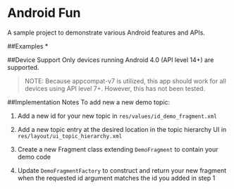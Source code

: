 # Android Fun

A sample project to demonstrate various Android features and APIs.

##Examples
* 

##Device Support
Only devices running Android 4.0 (API level 14+) are supported. 

> NOTE: Because appcompat-v7 is utilized, this app should work for all devices using API level 7+. However, this has not been tested.

##Implementation Notes
To add new a new demo topic:

1. Add a new id for your new topic in ```res/values/id_demo_fragment.xml```

2. Add a new topic entry at the desired location in the topic hierarchy UI in ```res/layout/ui_topic_hierarchy.xml```

3. Create a new Fragment class extending ```DemoFragment``` to contain your demo code

4. Update ```DemoFragmentFactory``` to construct and return your new fragment when the requested id argument matches the id you added in step 1
